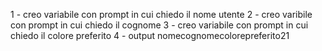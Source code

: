 1 - creo variabile con prompt in cui chiedo il nome utente
2 - creo varibile con prompt in cui chiedo il cognome
3 - creo variabile con prompt in cui chiedo il colore preferito
4 - output nomecognomecolorepreferito21 